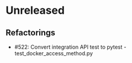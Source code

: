 # Unreleased

## Refactorings
 - #522: Convert integration API test to pytest - test_docker_access_method.py